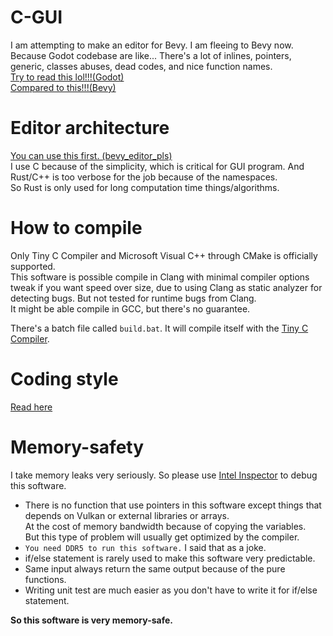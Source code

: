 # C-GUI
I am attempting to make an editor for Bevy. I am fleeing to Bevy now.  
Because Godot codebase are like... There's a lot of inlines, pointers, generic, classes abuses, dead codes, and nice function names.  
[Try to read this lol!!!(Godot)](https://github.com/godotengine/godot-cpp/blob/3162be28e594bf5b17889117670fc6f2d75f2f0c/include/godot_cpp/templates/cowdata.hpp#L141)  
[Compared to this!!!(Bevy)](https://github.com/bevyengine/bevy/blob/eb485b1acc619baaae88d5daca0a311b95886281/crates/bevy_render/src/texture/image.rs#L266C1-L271C6)

# Editor architecture
[You can use this first. (bevy_editor_pls)](https://github.com/jakobhellermann/bevy_editor_pls)  
I use C because of the simplicity, which is critical for GUI program. And Rust/C++ is too verbose for the job because of the namespaces.  
So Rust is only used for long computation time things/algorithms.

# How to compile
Only Tiny C Compiler and Microsoft Visual C++ through CMake is officially supported.  
This software is possible compile in Clang with minimal compiler options tweak if you want speed over size, due to using Clang as static analyzer for detecting bugs. But not tested for runtime bugs from Clang.  
It might be able compile in GCC, but there's no guarantee.  

There's a batch file called `build.bat`. It will compile itself with the [Tiny C Compiler](https://www.bellard.org/tcc/).

# Coding style
[Read here](coding_style.md)  

# Memory-safety
I take memory leaks very seriously. So please use [Intel Inspector](https://www.intel.com/content/www/us/en/docs/inspector/get-started-guide/2023-1/overview.html) to debug this software.  

- There is no function that use pointers in this software except things that depends on Vulkan or external libraries or arrays.  
At the cost of memory bandwidth because of copying the variables.  
But this type of problem will usually get optimized by the compiler.  
- `You need DDR5 to run this software.` I said that as a joke. 
- if/else statement is rarely used to make this software very predictable.
- Same input always return the same output because of the pure functions.
- Writing unit test are much easier as you don't have to write it for if/else statement.  

**So this software is very memory-safe.**  
